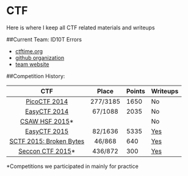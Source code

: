 # CTF
Here is where I keep all CTF related materials and writeups  

##Current Team: ID10T Errors
* [ctftime.org](https://ctftime.org/team/21165)  
* [github organization](https://github.com/ID10T-Errors)
* [team website](http://www.ctftoolkit.com/)
  
##Competition History:

|           CTF                   |   Place  | Points  | Writeups |
|:-------------------------------:|:--------:|---------|----------|
| [PicoCTF 2014][ctf1]            | 277/3185 |  1650   | No       |
| [EasyCTF 2014][ctf2]            | 67/1088  |  2035   | No       |
| [CSAW HSF 2015][ctf3]*          |          |         | No       |
| [EasyCTF 2015][ctf4]            | 82/1636  |  5335   | [Yes][1] |
| [SCTF 2015: Broken Bytes][ctf5] | 46/868   |  640    | [Yes][2] |
| [Seccon CTF 2015][ctf6]*        | 436/872  |  300    | [Yes][3] |
  
[1]: https://github.com/ztaylor54/CTF/tree/master/EasyCTF%202015  "EasyCTF 2015 Writeups"
[2]: https://github.com/ztaylor54/CTF/tree/master/sctf  "SCTF 2015 Writeups"
[3]: https://github.com/ztaylor54/CTF/tree/master/seccon-ctf-2015 "Seccon CTF 2015 Writeups"

[ctf1]: https://picoctf.com/ "PicoCTF 2014"
[ctf2]: https://2014.easyctf.com/ "EasyCTF 2014"
[ctf3]: https://hsf.csaw.io/ "CSAW HSF 2015"
[ctf4]: https://www.easyctf.com/ "EasyCTF 2015"
[ctf5]: http://sctf.io/ "SCTF 2015: Broken Bytes"
[ctf6]: http://ctf.seccon.jp/ "Seccon CTF 2015"

*Competitions we participated in mainly for practice
